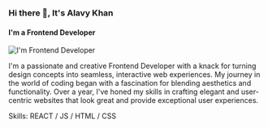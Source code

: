 ### Hi there 👋, It's Alavy Khan
#### I'm a Frontend Developer
![I'm Frontend Developer](https://i.ibb.co/cw26xRJ/alavykhan-gitbanner.jpg)

I'm a passionate and creative Frontend Developer with a knack for turning design concepts into seamless, interactive web experiences. My journey in the world of coding began with a fascination for blending aesthetics and functionality. Over a year, I've honed my skills in crafting elegant and user-centric websites that look great and provide exceptional user experiences.

Skills: REACT / JS / HTML / CSS












